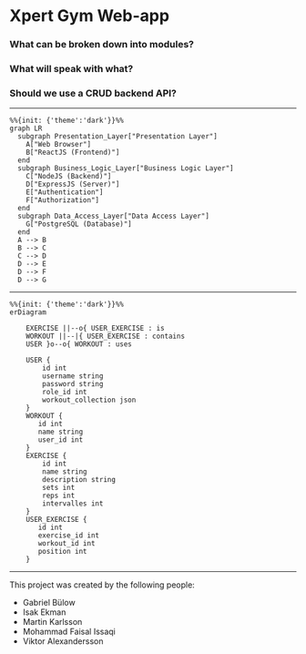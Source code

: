 # Xpert Gym Web-app

### What can be broken down into modules?

### What will speak with what?

### Should we use a CRUD backend API?

---
```mermaid
%%{init: {'theme':'dark'}}%%
graph LR 
  subgraph Presentation_Layer["Presentation Layer"]
    A["Web Browser"]
    B["ReactJS (Frontend)"]
  end
  subgraph Business_Logic_Layer["Business Logic Layer"]
    C["NodeJS (Backend)"]
    D["ExpressJS (Server)"]
    E["Authentication"]
    F["Authorization"]
  end
  subgraph Data_Access_Layer["Data Access Layer"]
    G["PostgreSQL (Database)"]
  end
  A --> B
  B --> C
  C --> D
  D --> E
  D --> F
  D --> G
```

---

```mermaid
%%{init: {'theme':'dark'}}%%
erDiagram 

    EXERCISE ||--o{ USER_EXERCISE : is
    WORKOUT ||--|{ USER_EXERCISE : contains
    USER }o--o{ WORKOUT : uses    

    USER {
        id int
        username string
        password string
        role_id int
        workout_collection json
    }
    WORKOUT {
       id int
       name string
       user_id int
    }
    EXERCISE {
        id int
        name string
        description string
        sets int
        reps int
        intervalles int
    }
    USER_EXERCISE {
       id int
       exercise_id int
       workout_id int
       position int
    }

```


---

This project was created by the following people:

- Gabriel Bülow
- Isak Ekman
- Martin Karlsson
- Mohammad Faisal Issaqi
- Viktor Alexandersson

